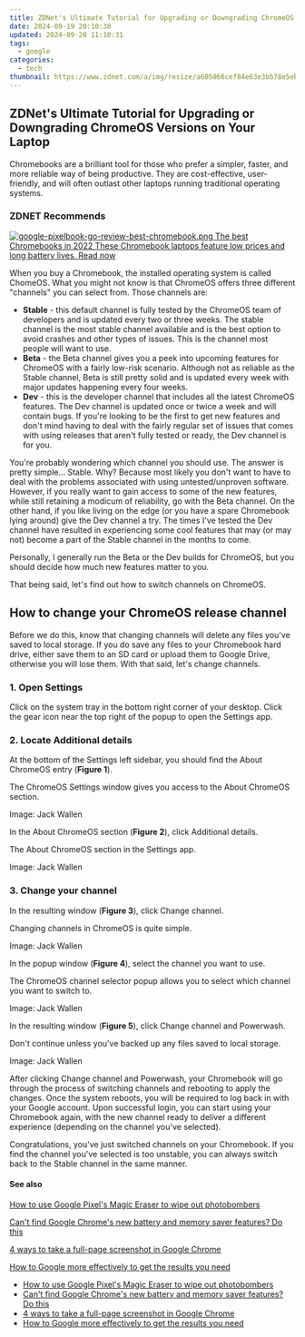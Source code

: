 ```yaml
---
title: ZDNet's Ultimate Tutorial for Upgrading or Downgrading ChromeOS Versions on Your Laptop
date: 2024-09-19 20:10:38
updated: 2024-09-20 11:10:31
tags:
  - google
categories:
  - tech
thumbnail: https://www.zdnet.com/a/img/resize/a605066cef84e63e3bb78e5eb2950e4e206b37f4/2022/05/27/2aeae227-5e28-48f8-be6b-9972149a06cc/acer-chromebook-spin-311-2.jpg?width=278&height=156&fit=crop&auto=webp
---
```


## ZDNet's Ultimate Tutorial for Upgrading or Downgrading ChromeOS Versions on Your Laptop

Chromebooks are a brilliant tool for those who prefer a simpler, faster, and more reliable way of being productive. They are cost-effective, user-friendly, and will often outlast other laptops running traditional operating systems.

### **ZDNET** Recommends

[![google-pixelbook-go-review-best-chromebook.png](https://www.zdnet.com/a/img/resize/adbcce40c770d56c36868fa2864392a7ca8c4814/2021/02/01/b259b540-c3c3-41af-8f2f-9cf4299efa72/google-pixelbook-go-review-best-chromebook.png?auto=webp&fit=crop&frame=1&height=238.5&width=459) The best Chromebooks in 2022 These Chromebook laptops feature low prices and long battery lives.  Read now](https://www.zdnet.com/article/best-chromebook-laptop/)

When you buy a Chromebook, the installed operating system is called ChomeOS. What you might not know is that ChromeOS offers three different "channels" you can select from. Those channels are:

* **Stable** \- this default channel is fully tested by the ChromeOS team of developers and is updated every two or three weeks. The stable channel is the most stable channel available and is the best option to avoid crashes and other types of issues. This is the channel most people will want to use.
* **Beta** \- the Beta channel gives you a peek into upcoming features for ChromeOS with a fairly low-risk scenario. Although not as reliable as the Stable channel, Beta is still pretty solid and is updated every week with major updates happening every four weeks.
* **Dev** \- this is the developer channel that includes all the latest ChromeOS features. The Dev channel is updated once or twice a week and will contain bugs. If you're looking to be the first to get new features and don't mind having to deal with the fairly regular set of issues that comes with using releases that aren't fully tested or ready, the Dev channel is for you.

You're probably wondering which channel you should use. The answer is pretty simple… Stable. Why? Because most likely you don't want to have to deal with the problems associated with using untested/unproven software. However, if you really want to gain access to some of the new features, while still retaining a modicum of reliability, go with the Beta channel. On the other hand, if you like living on the edge (or you have a spare Chromebook lying around) give the Dev channel a try. The times I've tested the Dev channel have resulted in experiencing some cool features that may (or may not) become a part of the Stable channel in the months to come.

Personally, I generally run the Beta or the Dev builds for ChromeOS, but you should decide how much new features matter to you.

That being said, let's find out how to switch channels on ChromeOS.

## How to change your ChromeOS release channel

Before we do this, know that changing channels will delete any files you've saved to local storage. If you do save any files to your Chromebook hard drive, either save them to an SD card or upload them to Google Drive, otherwise you will lose them. With that said, let's change channels.

### 1\. Open Settings

Click on the system tray in the bottom right corner of your desktop. Click the gear icon near the top right of the popup to open the Settings app.

### 2\. Locate Additional details

At the bottom of the Settings left sidebar, you should find the About ChromeOS entry (**Figure 1**).

The ChromeOS Settings window gives you access to the About ChromeOS section.

Image: Jack Wallen

In the About ChromeOS section (**Figure 2**), click Additional details.

The About ChromeOS section in the Settings app.

Image: Jack Wallen

### 3\. Change your channel

In the resulting window (**Figure 3**), click Change channel.

Changing channels in ChromeOS is quite simple.

Image: Jack Wallen

In the popup window (**Figure 4**), select the channel you want to use.

The ChromeOS channel selector popup allows you to select which channel you want to switch to.

Image: Jack Wallen

In the resulting window (**Figure 5**), click Change channel and Powerwash.

Don't continue unless you've backed up any files saved to local storage.

Image: Jack Wallen

After clicking Change channel and Powerwash, your Chromebook will go through the process of switching channels and rebooting to apply the changes. Once the system reboots, you will be required to log back in with your Google account. Upon successful login, you can start using your Chromebook again, with the new channel ready to deliver a different experience (depending on the channel you've selected).

Congratulations, you've just switched channels on your Chromebook. If you find the channel you've selected is too unstable, you can always switch back to the Stable channel in the same manner.

#### See also

[How to use Google Pixel's Magic Eraser to wipe out photobombers](https://www.zdnet.com/article/how-to-use-magic-eraser-on-the-google-pixel/ "How to use Google Pixel's Magic Eraser to wipe out photobombers")

[Can't find Google Chrome's new battery and memory saver features? Do this](https://www.zdnet.com/article/cant-find-google-chromes-new-battery-and-memory-saver-features-do-this/ "Can't find Google Chrome's new battery and memory saver features? Do this")

[4 ways to take a full-page screenshot in Google Chrome](https://www.zdnet.com/article/how-to-take-a-full-page-screenshot-in-google-chrome/ "4 ways to take a full-page screenshot in Google Chrome")

[How to Google more effectively to get the results you need](https://www.zdnet.com/article/how-to-use-google-search-more-effectively-to-get-the-results-you-need/ "How to Google more effectively to get the results you need")

* [How to use Google Pixel's Magic Eraser to wipe out photobombers](https://www.zdnet.com/article/how-to-use-magic-eraser-on-the-google-pixel/ "How to use Google Pixel's Magic Eraser to wipe out photobombers")
* [Can't find Google Chrome's new battery and memory saver features? Do this](https://www.zdnet.com/article/cant-find-google-chromes-new-battery-and-memory-saver-features-do-this/ "Can't find Google Chrome's new battery and memory saver features? Do this")
* [4 ways to take a full-page screenshot in Google Chrome](https://www.zdnet.com/article/how-to-take-a-full-page-screenshot-in-google-chrome/ "4 ways to take a full-page screenshot in Google Chrome")
* [How to Google more effectively to get the results you need](https://www.zdnet.com/article/how-to-use-google-search-more-effectively-to-get-the-results-you-need/ "How to Google more effectively to get the results you need")

<ins class="adsbygoogle"
     style="display:block"
     data-ad-format="autorelaxed"
     data-ad-client="ca-pub-7571918770474297"
     data-ad-slot="1223367746"></ins>



<ins class="adsbygoogle"
     style="display:block"
     data-ad-client="ca-pub-7571918770474297"
     data-ad-slot="8358498916"
     data-ad-format="auto"
     data-full-width-responsive="true"></ins>
